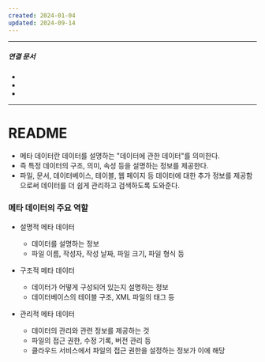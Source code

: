 ```yaml
---
created: 2024-01-04
updated: 2024-09-14
---
```

----
##### 연결 문서

- 
- 
- 
---

# **README**

- 메타 데이터란 데이터를 설명하는 "데이터에 관한 데이터"를 의미한다.
- 즉 특정 데이터의 구조, 의미, 속성 등을 설명하는 정보를 제공한다.
- 파일, 문서, 데이터베이스, 테이블, 웹 페이지 등 데이터에 대한 추가 정보를 제공함으로써 데이터를 더 쉽게 관리하고 검색하도록 도와준다.

### 메타 데이터의 주요 역할

- 설명적 메타 데이터
	- 데이터를 설명하는 정보
	- 파일 이름, 작성자, 작성 날짜, 파일 크기, 파일 형식 등
	  
- 구조적 메타 데이터
	- 데이터가 어떻게 구성되어 있는지 설명하는 정보
	- 데이터베이스의 테이블 구조, XML 파일의 태그 등
	  
- 관리적 메타 데이터 
	- 데이터의 관리와 관련 정보를 제공하는 것
	- 파일의 접근 권한, 수정 기록, 버전 관리 등
	- 클라우드 서비스에서 파일의 접근 권한을 설정하는 정보가 이에 해당 